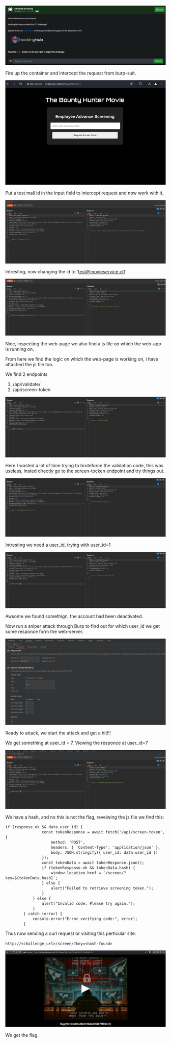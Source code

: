 ![image](/Advanced_Screening/img/Screenshot%202025-05-25%20232150.png)

Fire up the container and intercept the request from burp-suit.

![image](/Advanced_Screening/img/Screenshot%202025-05-25%20232439.png)

Put a test mail id in the input field to intercept request and now work with it.

![image](/Advanced_Screening/img/Screenshot%202025-05-25%20232610.png)

Intresting, now changing the id to 'test@movieservice.ctf'

![image](/Advanced_Screening/img/Screenshot%202025-05-25%20232725.png)

Nice, inspecting the web-page we also find a js file on which the web-app is running on.

From here we find the logic on which the web-page is working on, i have attached the js file too.

We find 2 endpoints
1) /api/validate/
2) /api/screen-token

![image](/Advanced_Screening/img/Screenshot%202025-05-25%20233130.png)

Here I wasted a lot of time trying to bruteforce the validation code, this was useless, insted directly go to the screen-tocken endpoint and try things out.

![image](/Advanced_Screening/img/Screenshot%202025-05-25%20233310.png)

Intresting we need a user_id, trying with user_id=1

![image](/Advanced_Screening/img/Screenshot%202025-05-25%20233411.png)

Awsome we found somethign, the account had been deactivated.

Now run a sniper attack through Burp to find out for which user_id we get some responce form the web-server.

![image](/Advanced_Screening/img/Screenshot%202025-05-25%20233620.png)

Ready to attack, we start the attack and get a hit!!!

We get something at user_id = 7. Viewing the responce at user_id=7

![image](/Advanced_Screening/img/Screenshot%202025-05-25%20233843.png)

We have a hash, and no this is not the flag, reveiwing the js file we find this:

```
if (response.ok && data.user_id) {
                const tokenResponse = await fetch('/api/screen-token', {
                    method: 'POST',
                    headers: { 'Content-Type': 'application/json' },
                    body: JSON.stringify({ user_id: data.user_id })
                });
                const tokenData = await tokenResponse.json();
                if (tokenResponse.ok && tokenData.hash) {
                    window.location.href = `/screen/?key=${tokenData.hash}`;
                } else {
                    alert("Failed to retrieve screening token.");
                }
            } else {
                alert("Invalid code. Please try again.");
            }
        } catch (error) {
            console.error("Error verifying code:", error);
        }
```

Thus now sending a curl request or visiting this perticular site:

``
http://<challenge_url>/screen/?key=<hash-found>
``

![image](/Advanced_Screening/img/Screenshot%202025-05-25%20234311.png)

We get the flag.